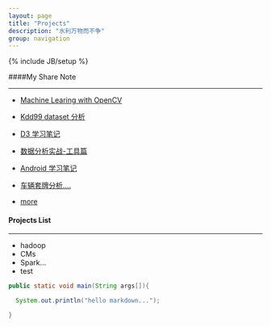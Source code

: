 ```yaml
---
layout: page
title: "Projects"
description: "水利万物而不争"
group: navigation
---
```

{% include JB/setup %}





####My Share Note

---

- [Machine Learing with OpenCV](https://app.yinxiang.com/shard/s25/sh/f425e969-3198-4daa-b9ca-a6c3d25b54e2/e7409cc3bdd9d1261ce4865598239623)

- [Kdd99 dataset 分析](https://app.yinxiang.com/shard/s30/sh/878c3e13-398b-4715-9ca2-0a9bac0020dd/64194b11c6622350ea05d75ff2025bb9)

- [D3 学习笔记](https://app.yinxiang.com/shard/s30/sh/21f6e4f2-6e05-4c48-af62-e62aa7289f97/cdfebeea5db36692fb31733072ab2445)

- [数据分析实战-工具篇](https://app.yinxiang.com/shard/s30/sh/10ae4ea0-8ed2-46b7-a91a-83dd1803ccb1/a5dadf9e423ffb57a197c03672f39520)

- [Android 学习笔记](https://app.yinxiang.com/shard/s30/sh/27b95ac8-ec2f-47b6-b76b-36852cb6e41e/c557f56add688b7dbcc7f68a91be4d5e)

- [车辆套牌分析....](https://app.yinxiang.com/shard/s25/sh/cd0ed470-a4cb-41c8-b7bc-02fd32789e12/230c0acfdd0301d63df3755762628ea7)

- [more](http://dcycome.vicp.net/about.html)



#### Projects List


---

- hadoop
- CMs
- Spark...
- test


```java
public static void main(String args[]){

  System.out.println("hello markdown...");

}

```

